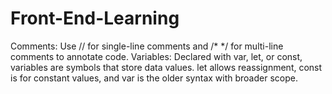 # Front-End-Learning

Comments: Use // for single-line comments and /* */ for multi-line comments to annotate code.
Variables: Declared with var, let, or const, variables are symbols that store data values. let allows reassignment, const is for constant values, and var is the older syntax with broader scope.

